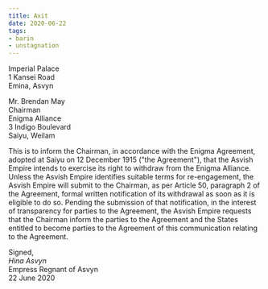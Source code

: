 ```yaml
---
title: Axit
date: 2020-06-22
tags:
- barin
- unstagnation
---
```


Imperial Palace\
1 Kansei Road\
Emina, Asvyn

<!-- more -->

Mr. Brendan May\
Chairman\
Enigma Alliance\
3 Indigo Boulevard\
Saiyu, Weilam

This is to inform the Chairman, in accordance with the Enigma Agreement, adopted at Saiyu on 12 December 1915 ("the Agreement"), that the Asvish Empire intends to exercise its right to withdraw from the Enigma Alliance. Unless the Asvish Empire identifies suitable terms for re-engagement, the Asvish Empire will submit to the Chairman, as per Article 50, paragraph 2 of the Agreement, formal written notification of its withdrawal as soon as it is eligible to do so. Pending the submission of that notification, in the interest of transparency for parties to the Agreement, the Asvish Empire requests that the Chairman inform the parties to the Agreement and the States entitled to become parties to the Agreement of this communication relating to the Agreement.

Signed,\
*Hina Asvyn*\
Empress Regnant of Asvyn\
22 June 2020

